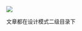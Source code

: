 ![](https://images.pexels.com/photos/196644/pexels-photo-196644.jpeg?cs=srgb&dl=notebook-beside-the-iphone-on-table-196644.jpg&fm=jpg)



文章都在设计模式二级目录下

